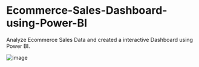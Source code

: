 # Ecommerce-Sales-Dashboard-using-Power-BI

Analyze Ecommerce Sales Data and created a interactive Dashboard using Power BI.

![image](https://github.com/Niktiru/Ecommerce-Sales-Dashboard-using-Power-BI/assets/109805535/67fb723d-020e-4650-90eb-cfe4c4146275)
